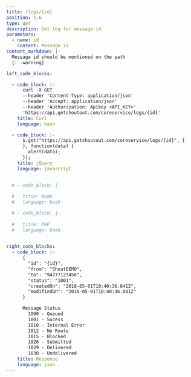 ```yaml
---
title: /logs/{id}
position: 1.6
type: get
description: Get log for message id
parameters:
  - name: id
    content: Message id
content_markdown: |-
  Message id should be mentioned on the path
  {: .warning}

left_code_blocks:

  - code_block: |-
      curl -X GET 
      --header 'Content-Type: application/json' 
      --header 'Accept: application/json' 
      --header 'Authorization: Apikey <API_KEY>' 
      'https://api.getshoutout.com/coreservice/logs/{id}'
    title: Curl
    language: bash

  - code_block: |-
      $.get("https://api.getshoutout.com/coreservice/logs/{id}", {
      }, function(data) {
        alert(data);
      });
    title: jQuery
    language: javascript
  

  # - code_block: |-
      
  #   title: Node
  #   language: bash

  # - code_block: |-
      
  #   title: PHP
  #   language: bash
 

right_code_blocks:
  - code_block: |-
      {
        "id": "{id}",
        "from": "ShoutDEMO",
        "to": "94777123456",
        "status": "1001",
        "createdOn": "2018-05-01T10:40:36.841Z",
        "modifiedOn": "2018-05-01T10:40:36.841Z"
      }

      Message Status
        1000 - Queued
        1001 - Sucess
        1010 - Internal Error
        1012 - No Route
        1015 - Blocked
        1026 - Submitted
        1029 - Delivered
        1030 - Undelivered
    title: Response
    language: json
---
```



